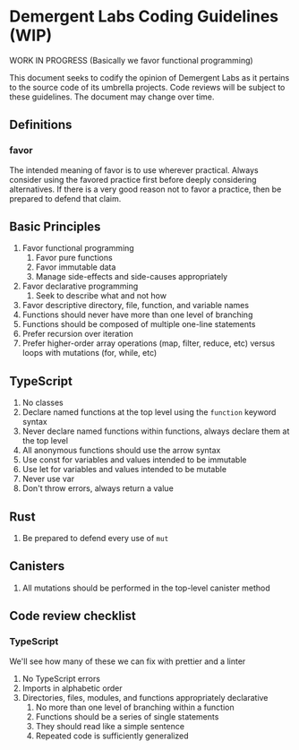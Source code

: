 # Demergent Labs Coding Guidelines (WIP)

WORK IN PROGRESS (Basically we favor functional programming)

This document seeks to codify the opinion of Demergent Labs as it pertains to the source code of its umbrella projects. Code reviews will be subject to these guidelines. The document may change over time.

## Definitions

### favor

The intended meaning of favor is to use wherever practical. Always consider using the favored practice first before deeply considering alternatives. If there is a very good reason not to favor a practice, then be prepared to defend that claim.

## Basic Principles

1. Favor functional programming
    1. Favor pure functions
    2. Favor immutable data
    3. Manage side-effects and side-causes appropriately
2. Favor declarative programming
    1. Seek to describe what and not how
3. Favor descriptive directory, file, function, and variable names
4. Functions should never have more than one level of branching
5. Functions should be composed of multiple one-line statements
6. Prefer recursion over iteration
7. Prefer higher-order array operations (map, filter, reduce, etc) versus loops with mutations (for, while, etc)

## TypeScript

1. No classes
2. Declare named functions at the top level using the `function` keyword syntax
3. Never declare named functions within functions, always declare them at the top level
4. All anonymous functions should use the arrow syntax
5. Use const for variables and values intended to be immutable
6. Use let for variables and values intended to be mutable
7. Never use var
8. Don't throw errors, always return a value

## Rust

1. Be prepared to defend every use of `mut`

## Canisters
1. All mutations should be performed in the top-level canister method

## Code review checklist

### TypeScript

We'll see how many of these we can fix with prettier and a linter

1. No TypeScript errors
2. Imports in alphabetic order
3. Directories, files, modules, and functions appropriately declarative
    1. No more than one level of branching within a function
    2. Functions should be a series of single statements
    3. They should read like a simple sentence
    4. Repeated code is sufficiently generalized